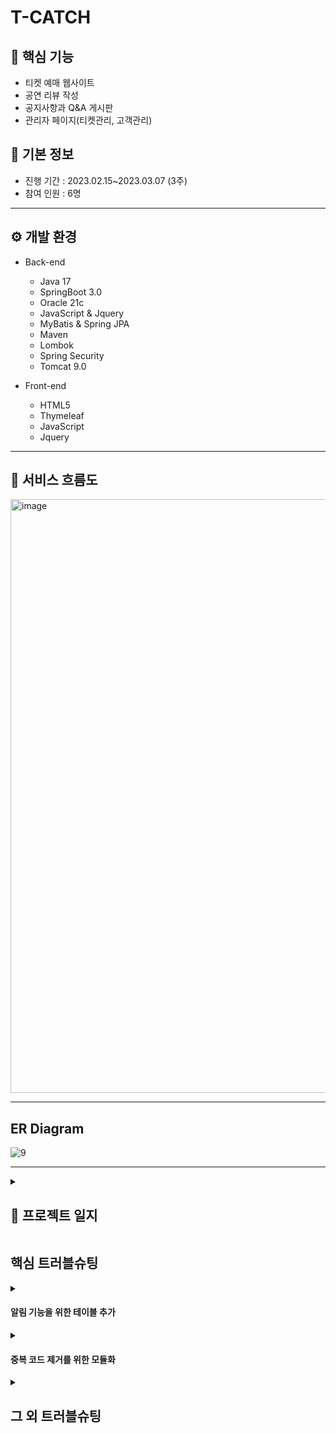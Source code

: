 # T-CATCH

## 🔎 핵심 기능

- 티켓 예매 웹사이트
- 공연 리뷰 작성
- 공지사항과 Q&A 게시판
- 관리자 페이지(티켓관리, 고객관리)


## 📃 기본 정보
 - 진행 기간 : 2023.02.15~2023.03.07 (3주)
 - 참여 인원 : 6명

<hr>

## ⚙️ 개발 환경
- Back-end
  - Java 17
  - SpringBoot 3.0
  - Oracle 21c
  - JavaScript & Jquery
  - MyBatis & Spring JPA
  - Maven
  - Lombok
  - Spring Security
  - Tomcat 9.0
 
- Front-end
  - HTML5
  - Thymeleaf
  - JavaScript
  - Jquery


<hr>

## 🌊 서비스 흐름도

<img width="950" alt="image" src="https://user-images.githubusercontent.com/97737386/229759345-d6083d7b-17ca-4515-bfa6-0e26533c5371.png">

<hr>

## ER Diagram

![9](https://user-images.githubusercontent.com/97737386/230890793-5c7aaa4e-cca8-4330-b722-37e9d71755a0.png)
<hr>

<details>
<summary><h2>📝 프로젝트 일지</h2></summary>

- 2/19-2/20
  - Notice와 QNA의 list/detail 조회 기능 완성
- 2/21
  - Spring Security 오류 해결
- 2/22
  - QNA insert, Notice insert 기능 완성
- 2/23
  - qna/detail 페이지에 관리자가 답글 작성/수정/삭제하는 기능 추가
  - QNA 글 공개 선택 여부/해당 작성자인지 여부에 따라 접근 제어
- 2/24
  - qna/insert 페이지에 사용자가 예매한 티켓 정보 출력
- 2/25
  - qna update & delete, notice update & delete 기능 완성
  - 조회수 증가 기능 추가
  - JS 파일 모듈화
- 2/26
  - notice 페이징, 제목/내용 검색 기능, 카테고리별 보기 기능 추가
- 2/27
  - 답변 알림 기능 추가 (새 테이블 notification 추가)
    -클릭하면 숫자 없어지기
    -알림 클릭하면 qna 상세페이지로 연결
    -x 누르면 삭제 (->ajax로) (화면에서 없어지기)
- 2/28
  - 전체 팀원 코드 merge 및 오류 수정
- 3/1
  - 회원가입, 회원정보 수정 페이지에서 카카오 주소 API를 적용해 사용자 주소를 입력받는 기능 추가
- 3/2
  - 예매 완료시 확인 문자메시지 전송 기능 추가
- 3/3
  - 마이페이지 내 후기(Review) 보기, 작성, 수정, 삭제 기능 추가
- 3/4
  - notification 수정(0개일 때 처리(숫자 표시 x, "알림이 없습니다." 출력))
  - myPageBook에서 insertReview로 넘어갈 때 이미 리뷰를 등록한 티켓이면 alert 띄우고 insert 화면으로 안 넘어가게 처리
  - QNA 답글 등록 시 링크가 포함된 email 발송 기능
- 3/5
  - 전반적인 오류 수정 및 전체 브랜치 merge
- 3/6
  - 네비게이션, 검색, 로그인 기능 임포트
  - 마이페이지 리뷰 페이징
  - 레코드가 0개일 경우의 페이징 처리
  - QNA 공개여부, 답변여부 아이콘 처리
  - QNA 공개여부/사용자에 따라 상세페이지 링크 유무 조정
  - 리뷰 등록 시 이미 사용자가 리뷰를 등록한 작품이면 등록페이지로 넘어가지 않게 처리
  - 등록일자 포맷 처리 (분까지만 나오게)
- 3/7
  - 포스터 이미지, 버튼, a태그 CSS 적용
  - 답변 알림, 리뷰 불러오기 오류 수정
</details>

## 핵심 트러블슈팅

<details>
<summary><h4>알림 기능을 위한 테이블 추가</h4></summary>

저희가 작성한 요구사항 중 하나는 Q&A에 답변이 달릴 시 사용자에게 알림을 띄우는 것이었습니다.

그러나 Q&A 테이블만을 이용해서는 알림 기능을 완성할 수 없다는 것을 깨달았습니다.

그래서 notification 테이블을 추가해 알림 생성, 읽음 표시, 삭제, 알림 갯수 출력 등이 가능하게 만들었습니다.

notification 테이블은 qna 테이블과 customer 테이블의 기본키를 참조합니다.
 
</details>

<details>

 <summary><h4>중복 코드 제거를 위한 모듈화</h4></summary>
 
 페이징 기능 모듈화
 
 제가 맡은 리뷰, 공지사항, Q&A는 모두 페이징 기능이 들어가 있습니다. 페이징을 위해 중복되는 코드가 세 번 반복되는 문제가 있었습니다.
 
 그래서 Page라는 Java Class를 만들어 이 클래스를 세 컨트롤러에서 사용해 유지보수성과 효율성을 높였습니다. 
 
 [개선된 코드](https://github.com/HannahKim33/T-Catch/blob/3b9300145d180ca998e713891c7e54a6d9911a56/src/main/java/com/example/finalpro/controller/NoticeController.java#L60-L79)
 
 
</details>




<details>
 <summary><h2>그 외 트러블슈팅</h2></summary>
 <details>
 <summary><h3>Ajax 호출 오류</h3>(cannot find template)</summary>

 ```java
 @GetMapping("/qna/updateAnswer")
   public String insertAnswer(int qna_no, String qna_answer){
       QnaVO q=new QnaVO();
       q.setQna_no(qna_no);
       q.setQna_answer(qna_answer);
       return ""+DBManager.updateAnswer(q);
   }
 ```

 @ResponseBody 를 붙이지 않아서 template[1]을 찾을 수 없다는 에러 뜸. 리턴 값이 1이라서 1이라는 이름의 템플릿을 찾은 듯함
 </details>

<details>
<summary><h3>Security 403 forbidden error</h3></summary>
Security 사용할 경우 form에 토큰 추가해야 함 (DB modify할 때)

```html
<input type="hidden" th:name="${_csrf.parameterName}" th:value="${_csrf.token}">
```
</details>

<details>
<summary><h3>sqlSessionFactory가 null일 경우</h3></summary>
```xml
Cannot invoke "org.apache.ibatis.session.SqlSessionFactory.openSession()" because "com.example.finalpro.db.DBManager.sqlSessionFactory" is null] with root cause
```

-> mapper 파일 문제

Possible causes:

- xml태그 위치가 잘못되었다.
- xxxMapper.xml 파일을 Configuration 파일에 연결 안 했다.
- Configuration 파일에 mapper resource가 중복되었다.
- alias를 잘못 적었다.
- mapper 파일 내 중복되는 id가 있다.
- mapper 파일 내에 

```xml
<<<<<<<<< Temporary merge branch 1
```

이런 깃 충돌 메시지가 남아 있다.
</details>

<details>
<summary><h3>Controller Mapping 오류</h3></summary>

```xml
Error creating bean with name 'org.springframework.security.config.annotation.web.configuration.WebSecurityConfiguration': Unsatisfied dependency expressed through method 'setFilterChains' parameter 0: Error creating bean with name 'filterChain' defined in class path resource [com/example/finalpro/SecurityConfig.class]: Failed to instantiate [org.springframework.security.web.SecurityFilterChain]: Factory method 'filterChain' threw exception with message: Error creating bean with name 'mvcHandlerMappingIntrospector' defined in class path resource [org/springframework/boot/autoconfigure/web/servlet/WebMvcAutoConfiguration$EnableWebMvcConfiguration.class]: Error creating bean with name 'requestMappingHandlerMapping' defined in class path resource [org/springframework/boot/autoconfigure/web/servlet/WebMvcAutoConfiguration$EnableWebMvcConfiguration.class]: Ambiguous mapping. Cannot map 'ticketController' method 
com.example.finalpro.controller.TicketController#main()
to {GET [/main]}: There is already 'customerController' bean method
com.example.finalpro.controller.CustomerController#main(HttpSession, Model) mapped.
```

팀원들 파일을 merge한 후 @Getmapping(”/main”) 이 두 controller에 존재해서 문제가 발생했다. 한 uri당 하나만 매핑되어야 한다.

</details>

<details>
<summary><h3>form 안에 있는 button을 누르면 자동으로 form이 submit 되는 문제</h3></summary>
button을 &lt;button&gt; 말고 &lt;input type=”button”&gt;으로 만들면 해결됨
</details>

<details>
<summary><h3>Mybatis Mapper SQL에서 칼럼 이름을 변수로 지정할 경우 표기법</h3></summary>
```
${변수}
<!--예: order by ${칼럼이름}-->
```

값을 받아올 경우와는 달리 #{}가 아님을 주의!! 
</details>
<details>
<summary><h3>dependency 추가 시 미인식 문제</h3></summary>
pom.xml에 dependency 추가했을 때 프로젝트 reload를 해줘야 dependency를 인식한다.

(IntelliJ) reload 방법: 오른쪽 Maven 탭→프로젝트이름→reload project
</details>

<details>
<summary><h3>service 객체가 null인 경우</h3></summary>
```
Cannot invoke "com.example.finalpro.service.TicketService.findByTicketid(int)" because "this.ts" is null
```
→ @Autowired 를 빠트려서 발생한 문제
</details>

<details>
<summary><h3>Ajax 실행 시 무한루프</h3></summary>
Controller에서 Ajax 작성할 때 메소드 리턴타입을 void로 하면 무한루프가 생길 수 있다.
</details>
</details>
